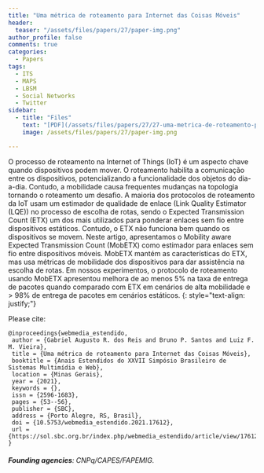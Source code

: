 ```yaml
---
title: "Uma métrica de roteamento para Internet das Coisas Móveis"
header:
  teaser: "/assets/files/papers/27/paper-img.png"
author_profile: false
comments: true
categories:
  - Papers
tags:
  - ITS
  - MAPS
  - LBSM
  - Social Networks
  - Twitter
sidebar:
  - title: "Files"
    text: "[PDF](/assets/files/papers/27/27-uma-metrica-de-roteamento-para-internet-das-coisas-moveis.pdf){: .btn .btn--success}{: target=\"_blank\"} [Talk YouTube](https://www.youtube.com/watch?v=pZy9BGA94_0){: .btn .btn--success}{: target=\"_blank\"} [Paper Award](/assets/files/papers/27/mencao-ctic-webmedia21.pdf){: .btn .btn--success}{: target=\"_blank\"} [DOI](https://doi.org/10.5753/webmedia_estendido.2021.17612){: .btn .btn--success}{: target=\"_blank\"} "
    image: /assets/files/papers/27/paper-img.png

---
```


O processo de roteamento na Internet of Things (IoT) é um aspecto chave quando dispositivos podem mover. O roteamento habilita a comunicação entre os dispositivos, potencializando a funcionalidade dos objetos do dia-a-dia. Contudo, a mobilidade causa frequentes mudanças na topologia tornando o roteamento um desafio. A maioria dos protocolos de roteamento da IoT usam um estimador de qualidade de enlace (Link Quality Estimator (LQE)) no processo de escolha de rotas, sendo o Expected Transmission Count (ETX) um dos mais utilizados para ponderar enlaces sem fio entre dispositivos estáticos. Contudo, o ETX não funciona bem quando os dispositivos se movem. Neste artigo, apresentamos o Mobility aware Expected Transmission Count (MobETX) como estimador para enlaces sem fio entre dispositivos móveis. MobETX mantém as características do ETX, mas usa métricas de mobilidade dos dispositivos para dar assistência na escolha de rotas. Em nossos experimentos, o protocolo de roteamento usando MobETX apresentou melhora de ao menos 5% na taxa de entrega de pacotes quando comparado com ETX em cenários de alta mobilidade e > 98% de entrega de pacotes em cenários estáticos.
{: style="text-align: justify;"}

Please cite:
```TeX
@inproceedings{webmedia_estendido,
 author = {Gabriel Augusto R. dos Reis and Bruno P. Santos and Luiz F. M. Vieira},
 title = {Uma métrica de roteamento para Internet das Coisas Móveis},
 booktitle = {Anais Estendidos do XXVII Simpósio Brasileiro de Sistemas Multimídia e Web},
 location = {Minas Gerais},
 year = {2021},
 keywords = {},
 issn = {2596-1683},
 pages = {53--56},
 publisher = {SBC},
 address = {Porto Alegre, RS, Brasil},
 doi = {10.5753/webmedia_estendido.2021.17612},
 url = {https://sol.sbc.org.br/index.php/webmedia_estendido/article/view/17612}
}
```
###### **Founding agencies**: CNPq/CAPES/FAPEMIG.


